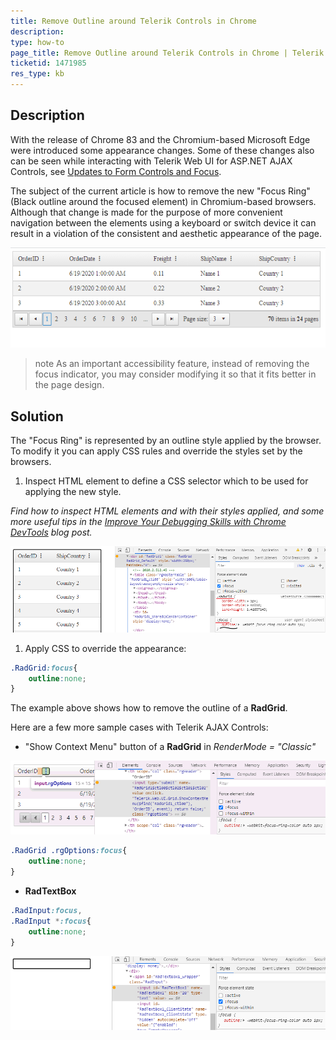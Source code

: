 ```yaml
---
title: Remove Outline around Telerik Controls in Chrome
description:
type: how-to
page_title: Remove Outline around Telerik Controls in Chrome | Telerik UI for ASP.NET AJAX
ticketid: 1471985
res_type: kb
---
```



## Description

With the release of Chrome 83 and the Chromium-based Microsoft Edge were introduced some appearance changes. Some of these changes also can be seen while interacting with Telerik Web UI for ASP.NET AJAX Controls, see [Updates to Form Controls and Focus](https://blog.chromium.org/2020/03/updates-to-form-controls-and-focus.html).

The subject of the current article is how to remove the new "Focus Ring" (Black outline around the focused element) in Chromium-based browsers. Although that change is made for the purpose of more convenient navigation between the elements using a keyboard or switch device it can result in a violation of the consistent and aesthetic appearance of the page.

![Outline demo](images/outline_grid_demo1.gif)

>note As an important accessibility feature, instead of removing the focus indicator, you may consider modifying it so that it fits better in the page design.
>

## Solution

The "Focus Ring" is represented by an outline style applied by the browser. To modify it you can apply CSS rules and override the styles set by the browsers.

1. Inspect HTML element to define a CSS selector which to be used for applying the new style. 

*Find how to inspect HTML elements and with their styles applied, and some more useful tips in the [Improve Your Debugging Skills with Chrome DevTools](https://www.telerik.com/blogs/improve-your-debugging-skills-with-chrome-devtools) blog post.*

![Inspect HTML element](images/outline_grid_inspect.png)

1. Apply CSS to override the appearance:

````CSS
.RadGrid:focus{
    outline:none;
}
````

The example above shows how to remove the outline of a **RadGrid**.

Here are a few more sample cases with Telerik AJAX Controls:

- "Show Context Menu" button of a **RadGrid** in *RenderMode = "Classic"*

![RadGrid ContextMenuButton](images/outline_grid_contextmenubutton.png)

````CSS
.RadGrid .rgOptions:focus{
    outline:none;
}
````

- **RadTextBox**

````CSS
.RadInput:focus,
.RadInput *:focus{
    outline:none;
}
````

![RadTextBox HTML inspect](images/outline_textbox_inspect.png)



